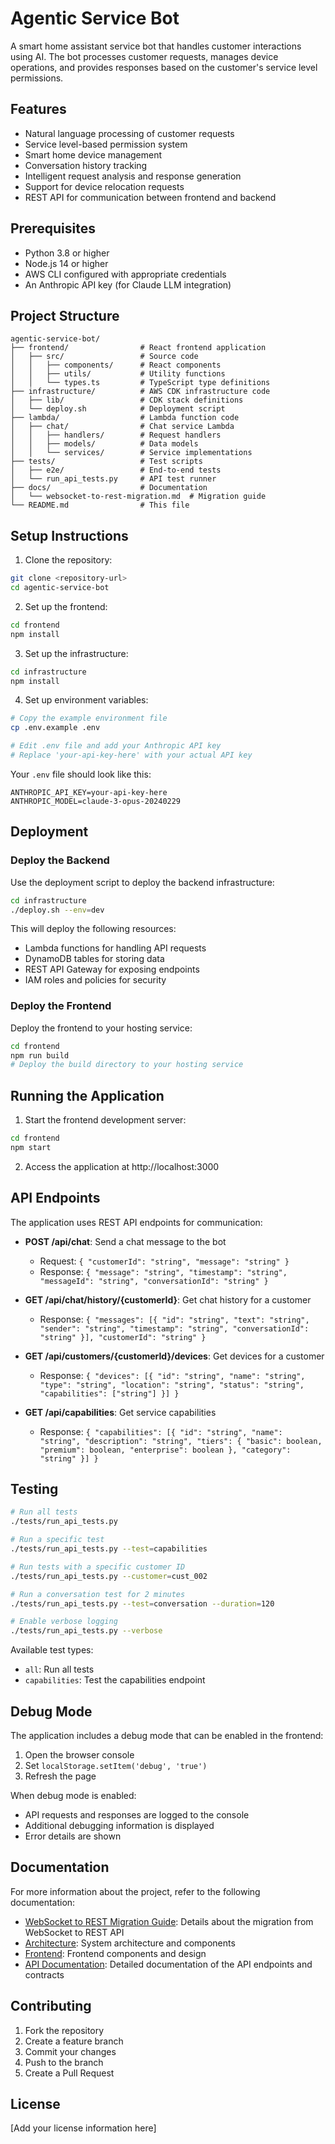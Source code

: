 # Agentic Service Bot

A smart home assistant service bot that handles customer interactions using AI. The bot processes customer requests, manages device operations, and provides responses based on the customer's service level permissions.

## Features

- Natural language processing of customer requests
- Service level-based permission system
- Smart home device management
- Conversation history tracking
- Intelligent request analysis and response generation
- Support for device relocation requests
- REST API for communication between frontend and backend

## Prerequisites

- Python 3.8 or higher
- Node.js 14 or higher
- AWS CLI configured with appropriate credentials
- An Anthropic API key (for Claude LLM integration)

## Project Structure

```
agentic-service-bot/
├── frontend/                # React frontend application
│   ├── src/                 # Source code
│   │   ├── components/      # React components
│   │   ├── utils/           # Utility functions
│   │   └── types.ts         # TypeScript type definitions
├── infrastructure/          # AWS CDK infrastructure code
│   ├── lib/                 # CDK stack definitions
│   └── deploy.sh            # Deployment script
├── lambda/                  # Lambda function code
│   ├── chat/                # Chat service Lambda
│   │   ├── handlers/        # Request handlers
│   │   ├── models/          # Data models
│   │   └── services/        # Service implementations
├── tests/                   # Test scripts
│   ├── e2e/                 # End-to-end tests
│   └── run_api_tests.py     # API test runner
├── docs/                    # Documentation
│   └── websocket-to-rest-migration.md  # Migration guide
└── README.md                # This file
```

## Setup Instructions

1. Clone the repository:
```bash
git clone <repository-url>
cd agentic-service-bot
```

2. Set up the frontend:
```bash
cd frontend
npm install
```

3. Set up the infrastructure:
```bash
cd infrastructure
npm install
```

4. Set up environment variables:
```bash
# Copy the example environment file
cp .env.example .env

# Edit .env file and add your Anthropic API key
# Replace 'your-api-key-here' with your actual API key
```

Your `.env` file should look like this:
```
ANTHROPIC_API_KEY=your-api-key-here
ANTHROPIC_MODEL=claude-3-opus-20240229
```

## Deployment

### Deploy the Backend

Use the deployment script to deploy the backend infrastructure:

```bash
cd infrastructure
./deploy.sh --env=dev
```

This will deploy the following resources:
- Lambda functions for handling API requests
- DynamoDB tables for storing data
- REST API Gateway for exposing endpoints
- IAM roles and policies for security

### Deploy the Frontend

Deploy the frontend to your hosting service:

```bash
cd frontend
npm run build
# Deploy the build directory to your hosting service
```

## Running the Application

1. Start the frontend development server:
```bash
cd frontend
npm start
```

2. Access the application at http://localhost:3000

## API Endpoints

The application uses REST API endpoints for communication:

- **POST /api/chat**: Send a chat message to the bot
  - Request: `{ "customerId": "string", "message": "string" }`
  - Response: `{ "message": "string", "timestamp": "string", "messageId": "string", "conversationId": "string" }`

- **GET /api/chat/history/{customerId}**: Get chat history for a customer
  - Response: `{ "messages": [{ "id": "string", "text": "string", "sender": "string", "timestamp": "string", "conversationId": "string" }], "customerId": "string" }`

- **GET /api/customers/{customerId}/devices**: Get devices for a customer
  - Response: `{ "devices": [{ "id": "string", "name": "string", "type": "string", "location": "string", "status": "string", "capabilities": ["string"] }] }`

- **GET /api/capabilities**: Get service capabilities
  - Response: `{ "capabilities": [{ "id": "string", "name": "string", "description": "string", "tiers": { "basic": boolean, "premium": boolean, "enterprise": boolean }, "category": "string" }] }`

## Testing

```bash
# Run all tests
./tests/run_api_tests.py

# Run a specific test
./tests/run_api_tests.py --test=capabilities

# Run tests with a specific customer ID
./tests/run_api_tests.py --customer=cust_002

# Run a conversation test for 2 minutes
./tests/run_api_tests.py --test=conversation --duration=120

# Enable verbose logging
./tests/run_api_tests.py --verbose
```

Available test types:
- `all`: Run all tests
- `capabilities`: Test the capabilities endpoint

## Debug Mode

The application includes a debug mode that can be enabled in the frontend:

1. Open the browser console
2. Set `localStorage.setItem('debug', 'true')`
3. Refresh the page

When debug mode is enabled:
- API requests and responses are logged to the console
- Additional debugging information is displayed
- Error details are shown

## Documentation

For more information about the project, refer to the following documentation:

- [WebSocket to REST Migration Guide](docs/websocket-to-rest-migration.md): Details about the migration from WebSocket to REST API
- [Architecture](specs/architecture.md): System architecture and components
- [Frontend](specs/frontend.md): Frontend components and design
- [API Documentation](docs/README.md): Detailed documentation of the API endpoints and contracts

## Contributing

1. Fork the repository
2. Create a feature branch
3. Commit your changes
4. Push to the branch
5. Create a Pull Request

## License

[Add your license information here] 